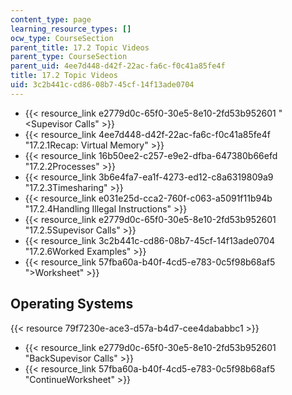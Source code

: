 ```yaml
---
content_type: page
learning_resource_types: []
ocw_type: CourseSection
parent_title: 17.2 Topic Videos
parent_type: CourseSection
parent_uid: 4ee7d448-d42f-22ac-fa6c-f0c41a85fe4f
title: 17.2 Topic Videos
uid: 3c2b441c-cd86-08b7-45cf-14f13ade0704
---
```


*   {{< resource_link e2779d0c-65f0-30e5-8e10-2fd53b952601 "\<Supevisor Calls" >}}
*   {{< resource_link 4ee7d448-d42f-22ac-fa6c-f0c41a85fe4f "17.2.1Recap: Virtual Memory" >}}
*   {{< resource_link 16b50ee2-c257-e9e2-dfba-647380b66efd "17.2.2Processes" >}}
*   {{< resource_link 3b6e4fa7-ea1f-4273-ed12-c8a6319809a9 "17.2.3Timesharing" >}}
*   {{< resource_link e031e25d-cca2-760f-c063-a5091f11b94b "17.2.4Handling Illegal Instructions" >}}
*   {{< resource_link e2779d0c-65f0-30e5-8e10-2fd53b952601 "17.2.5Supevisor Calls" >}}
*   {{< resource_link 3c2b441c-cd86-08b7-45cf-14f13ade0704 "17.2.6Worked Examples" >}}
*   {{< resource_link 57fba60a-b40f-4cd5-e783-0c5f98b68af5 "\>Worksheet" >}}

Operating Systems
-----------------

{{< resource 79f7230e-ace3-d57a-b4d7-cee4dababbc1 >}}

*   {{< resource_link e2779d0c-65f0-30e5-8e10-2fd53b952601 "BackSupevisor Calls" >}}
*   {{< resource_link 57fba60a-b40f-4cd5-e783-0c5f98b68af5 "ContinueWorksheet" >}}